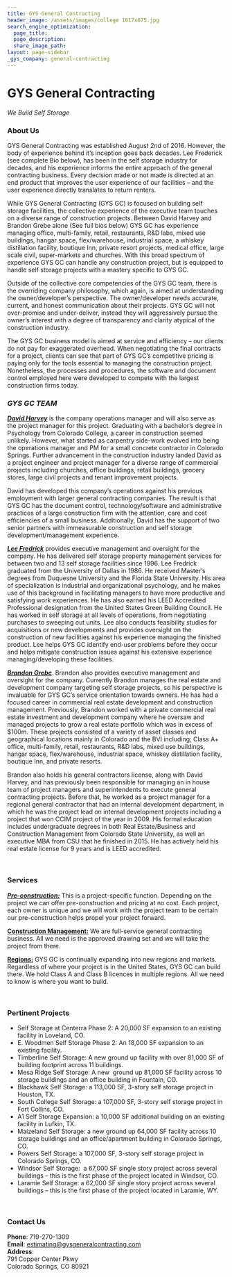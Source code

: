 ```yaml
---
title: GYS General Contracting
header_image: /assets/images/college 1617x675.jpg
search_engine_optimization:
  page_title:
  page_description:
  share_image_path:
layout: page-sidebar
_gys_company: general-contracting
---
```


# GYS General Contracting

*We Build Self Storage*

### About Us

GYS General Contracting was established August 2nd of 2016. However, the body of experience behind it’s inception goes back decades. Lee Frederick (see complete Bio below), has been in the self storage industry for decades, and his experience informs the entire approach of the general contracting business. Every decision made or not made is directed at an end product that improves the user experience of our facilities – and the user experience directly translates to return renters.

While GYS General Contracting (GYS GC) is focused on building self storage facilities, the collective experience of the executive team touches on a diverse range of construction projects. Between David Harvey and Brandon Grebe alone (See full bios below) GYS GC has experience managing office, multi-family, retail, restaurants, R&D labs, mixed use buildings, hangar space, flex/warehouse, industrial space, a whiskey distillation facility, boutique Inn, private resort projects, medical office, large scale civil, super-markets and churches. With this broad spectrum of experience GYS GC can handle any construction project, but is equipped to handle self storage projects with a mastery specific to GYS GC.

Outside of the collective core competencies of the GYS GC team, there is the overriding company philosophy, which again, is aimed at understanding the owner/developer’s perspective. The owner/developer needs accurate, current, and honest communication about their projects. GYS GC will not over-promise and under-deliver, instead they will aggressively pursue the owner’s interest with a degree of transparency and clarity atypical of the construction industry.

The GYS GC business model is aimed at service and efficiency – our clients do not pay for exaggerated overhead. When negotiating the final contracts for a project, clients can see that part of GYS GC’s competitive pricing is paying only for the tools essential to managing the construction project. Nonetheless, the processes and procedures, the software and document control employed here were developed to compete with the largest construction firms today.

### ***GYS GC TEAM***

<u><em><strong>David Harvey</strong></em></u> is the company operations manager and will also serve as the project manager for this project. Graduating with a bachelor’s degree in Psychology from Colorado College, a career in construction seemed unlikely. However, what started as carpentry side-work evolved into being the operations manager and PM for a small concrete contractor in Colorado Springs. Further advancement in the construction industry landed David as a project engineer and project manager for a diverse range of commercial projects including churches, office buildings, retail buildings, grocery stores, large civil projects and tenant improvement projects.

David has developed this company’s operations against his previous employment with larger general contracting companies. The result is that GYS GC has the document control, technology/software and administrative practices of a large construction firm with the attention, care and cost efficiencies of a small business. Additionally, David has the support of two senior partners with immeasurable construction and self storage development/management experience.

*<u><strong>Lee Fredrick</strong></u>* provides executive management and oversight for the company. He has delivered self storage property management services for between two and 13 self storage facilities since 1996. Lee Fredrick graduated from the University of Dallas in 1986. He received Master’s degrees from Duquesne University and the Florida State University. His area of specialization is industrial and organizational psychology, and he makes use of this background in facilitating managers to have more productive and satisfying work experiences. He has also earned his LEED Accredited Professional designation from the United States Green Building Council. He has worked in self storage at all levels of operations, from negotiating purchases to sweeping out units. Lee also conducts feasibility studies for acquisitions or new developments and provides oversight on the construction of new facilities against his experience managing the finished product. Lee helps GYS GC identify end-user problems before they occur and helps mitigate construction issues against his extensive experience managing/developing these facilities.

*<u><strong>Brandon Grebe</strong></u>*. Brandon also provides executive management and oversight for the company. Currently Brandon manages the real estate and development company targeting self storage projects, so his perspective is invaluable for GYS GC’s service orientation towards owners. He has had a focused career in commercial real estate development and construction management. Previously, Brandon worked with a private commercial real estate investment and development company where he oversaw and managed projects to grow a real estate portfolio which was in excess of $100m. These projects consisted of a variety of asset classes and geographical locations mainly in Colorado and the BVI including; Class A+ office, multi-family, retail, restaurants, R&D labs, mixed use buildings, hangar space, flex/warehouse, industrial space, whiskey distillation facility, boutique Inn, and private resorts.

Brandon also holds his general contractors license, along with David Harvey, and has previously been responsible for managing an in house team of project managers and superintendents to execute general contracting projects. Before that, he worked as a project manager for a regional general contractor that had an internal development department, in which he was the project lead on internal development projects including a project that won CCIM project of the year in 2009. His formal education includes undergraduate degrees in both Real Estate/Business and Construction Management from Colorado State University, as well an executive MBA from CSU that he finished in 2015. He has actively held his real estate license for 9 years and is LEED accredited.

&nbsp;

### Services

*<u><strong>Pre-construction:</strong></u>*&nbsp;This is a project-specific function. Depending on the project we can offer pre-construction and pricing at no cost. Each project, each owner is unique and we will work with the project team to be certain our pre-construction helps propel your project forward.

<u><strong>Construction Management:</strong></u> We are full-service general contracting business. All we need is the approved drawing set and we will take the project from there.&nbsp;

<u><strong>Regions</strong></u>**<u>:</u>** GYS GC is continually expanding into new regions and markets. Regardless of where your project is in the United States, GYS GC can build there. We hold Class A and Class B licences in multiple regions. All we need to know is where you want to build.

&nbsp;

### Pertinent Projects

* Self Storage at Centerra Phase 2: A 20,000 SF expansion to an existing facility in Loveland, CO.&nbsp;
* E. Woodmen Self Storage Phase 2: An 18,000 SF expansion to an existing facility.&nbsp;
* Timberline Self Storage: A new ground up facility with over 81,000 SF of building footprint across 11 buildings.&nbsp;
* Mesa Ridge Self Storage: A new &nbsp;ground up 81,000 SF facility across 10 storage buildings and an office building in Fountain, CO.&nbsp;
* Blackhawk Self Storage: a 113,000 SF, 3-story self storage project in Houston, TX.&nbsp;
* South College Self Storage: a 107,000 SF, 3-story self storage project in Fort Collins, CO.
* A1 Self Storage Expansion: a 10,000 SF additional building on an existing facility in Lufkin, TX.&nbsp;
* Maizeland Self Storage: a new ground up 64,000 SF facility across 10 storage buildings and an office/apartment building in Colorado Springs, CO.&nbsp;
* Powers Self Storage: a 107,000 SF, 3-story self storage project in Colorado Springs, CO.
* Windsor Self Storage:&nbsp; a 67,000 SF single story project across several buildings – this is the first phase of the project located in Windsor, CO.&nbsp;
* Laramie Self Storage: a 62,000 SF single story project across several buildings – this is the first phase of the project located in Laramie, WY.

&nbsp;

### Contact Us

<div><strong>Phone</strong>: 719-270-1309</div>

<div><strong>Email</strong>: <a data-cms-editor-link-style="undefined" href="mailto:estimating@growyourstorage.com">estimating@gysgeneralcontracting.com</a></div>

<div><strong>Address</strong>:</div>

<div>791 Copper Center Pkwy</div>

<div>Colorado Springs, CO 80921</div>